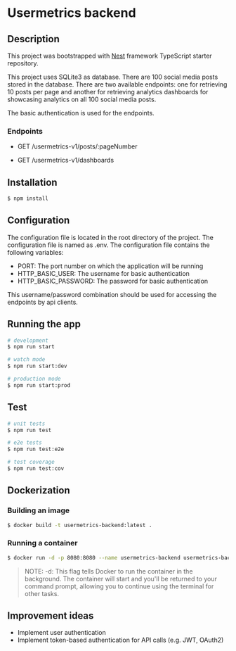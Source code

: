 # Usermetrics backend

## Description

This project was bootstrapped with [Nest](https://github.com/nestjs/nest) framework TypeScript starter repository.

This project uses SQLite3 as database. There are 100 social media posts stored in the database. There are two available endpoints: one for retrieving 10 posts per page and another for retrieving analytics dashboards for showcasing analytics on all 100 social media posts.

The basic authentication is used for the endpoints.

### Endpoints

- GET /usermetrics-v1/posts/:pageNumber

- GET /usermetrics-v1/dashboards

## Installation

```bash
$ npm install
```

## Configuration

The configuration file is located in the root directory of the project. The configuration file is named as .env. The configuration file contains the following variables:

- PORT: The port number on which the application will be running
- HTTP_BASIC_USER: The username for basic authentication
- HTTP_BASIC_PASSWORD: The password for basic authentication

This username/password combination should be used for accessing the endpoints by api clients.

## Running the app

```bash
# development
$ npm run start

# watch mode
$ npm run start:dev

# production mode
$ npm run start:prod
```

## Test

```bash
# unit tests
$ npm run test

# e2e tests
$ npm run test:e2e

# test coverage
$ npm run test:cov
```

## Dockerization

### Building an image

```bash
$ docker build -t usermetrics-backend:latest .
```

### Running a container

```bash
$ docker run -d -p 8080:8080 --name usermetrics-backend usermetrics-backend:latest
```

> NOTE: -d: This flag tells Docker to run the container in the background. The container will start and you'll be returned to your command prompt, allowing you to continue using the terminal for other tasks.

## Improvement ideas

- Implement user authentication
- Implement token-based authentication for API calls (e.g. JWT, OAuth2)
